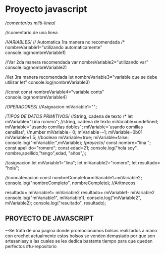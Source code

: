# Proyecto javascript
/*comentarios
milti-linea*/

//comentario de una linea

/*VARIABLES*/
// Automatica 1ra manera no recomendada
/*
nombreVariable1="utilizando automaticamente"
console.log(nombreVariable1)

//Var 2da manera  recomendada
var nombreVariable2="utilizando var"
console.log(nombreVariable2)

//let 3ra manera recomendada
let nombreVariable3="variable que se debe utilizar let"
console.log(nombreVariable3)

//const
const nombreVariable4="variable conts"
console.log(nombreVariable4)

/*OPERADORES*/
//Asignacion
miVariable1="";

/*TIPOS DE DATOS PRIMITIVOS*/
//String, cadena de texto
/*
let miVariable="Lina romero";
//string, cadena de texto
miVariable=undefined;
miVariable="usando comillas dobles";
miVariable='usando comillas censillas';
//number
miVariable= 0;
miVariable=-1;
miVariable=0b01
miVariable=1.5;
//boolean
miVariable=true;
miVariable=false;
console.log("miVariable:",miVariable);
/*proyecto*/
const nombre="lina ";
const apellido="romero";
const edad=21;
console.log("hola soy", nombre,apellido,"tengo",edad, "años",);

//asignacion
let miVariable1="lina";
let miVariable2="romero";
let resultado= "hola";

//concatenacion
const nombreCompleto=miVariable1+miVariable2;
console.log("nombreCompleto", nombreCompleto);
//Aritmecos

resultado= miVariable1+ miVariable2
resultado= miVariable1- miVariable2
console.log("miVariable1", miVariable1);
console.log("miVariable2", miVariable2);
console.log("resultado", resultado);

## PROYECTO DE JAVASCRIPT
--Se trata de una pagina donde promocionamos bolsos realizados a mano con crochet actualmente estos bolsos se venden demasiado por que son artesaniasy a las cuales se les dedica bastante tiempo para que queden perfectos #tu-repositorio

